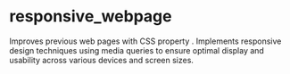 # responsive_webpage
Improves previous web pages with CSS property .
Implements responsive design techniques using media queries to ensure optimal display and usability across various devices and screen sizes.
